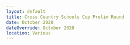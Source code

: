 ```yaml
---
layout: default
title: Cross Country Schools Cup Prelim Round
date: October 2020
dateOverride: October 2020
location: Various
---
```

